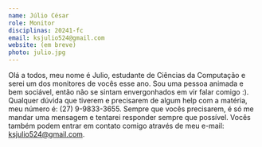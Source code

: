```yaml
---
name: Júlio César
role: Monitor
disciplinas: 20241-fc
email: ksjulio524@gmail.com
website: (em breve)
photo: julio.jpg
---
```


Olá a todos, meu nome é Julio, estudante de Ciências da Computação e serei um
dos monitores de vocês esse ano. Sou uma pessoa animada e bem sociável, então
não se sintam envergonhados em vir falar comigo :). Qualquer dúvida que tiverem
e precisarem de algum help com a matéria, meu número é: (27) 9-9833-3655. Sempre
que vocês precisarem, é só me mandar uma mensagem e tentarei responder sempre
que possível. Vocês também podem entrar em contato comigo através
de meu e-mail:
<a href="mailto:ksjulio524@gmail.com">ksjulio524@gmail.com</a>.

